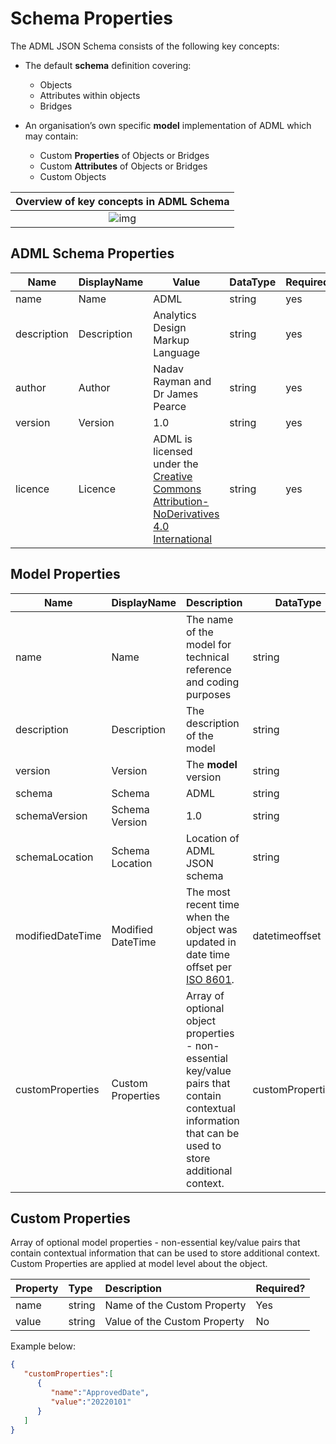 # Schema Properties

The ADML JSON Schema consists of the following key concepts:

- The default **schema** definition covering:
  - Objects
  - Attributes within objects
  - Bridges

- An organisation’s own specific **model** implementation of ADML which may contain:
  - Custom **Properties** of Objects or Bridges
  - Custom **Attributes** of Objects or Bridges
  - Custom Objects

|           Overview of key concepts in ADML Schema            |
| :----------------------------------------------------------: |
| ![img](https://documents.lucid.app/documents/4c72abb9-558c-40a0-a7d1-7f266d40a1a4/pages/dHmNJfV-~DcX?a=13041&x=1765&y=-3857&w=1650&h=1244&store=1&accept=image%2F*&auth=LCA%205f031a4e8fc64e2e2bc89127ed2f2f016933e27d-ts%3D1643265256) |



## ADML Schema Properties

| Name        | DisplayName | Value                                                        | DataType | Required? | Predefined |
| ----------- | ----------- | ------------------------------------------------------------ | -------- | --------- | ---------- |
| name        | Name        | ADML                                                         | string   | yes       | yes        |
| description | Description | Analytics Design Markup Language                             | string   | yes       | yes        |
| author      | Author      | Nadav Rayman and Dr James Pearce                             | string   | yes       | yes        |
| version     | Version     | 1.0                                                          | string   | yes       | yes        |
| licence     | Licence     | ADML is licensed under the [Creative Commons Attribution-NoDerivatives 4.0 International](https://creativecommons.org/licenses/by-nd/4.0/legalcode) | string   | yes       | yes        |



## Model Properties 

| Name             | DisplayName       | Description                                                  | DataType           | Required? | Predefined |
| ---------------- | ----------------- | ------------------------------------------------------------ | ------------------ | --------- | ---------- |
| name             | Name              | The name of the model for technical reference and coding purposes | string             | no        | no         |
| description      | Description       | The description of the model                                 | string             | no        | no         |
| version          | Version           | The **model** version                                        | string             | no        | no         |
| schema           | Schema            | ADML                                                         | string             | yes       | yes        |
| schemaVersion    | Schema Version    | 1.0                                                          | string             | yes       | yes        |
| schemaLocation   | Schema Location   | Location of ADML JSON schema                                 | string             | yes       | yes        |
| modifiedDateTime | Modified DateTime | The most recent time when the object was updated in date time offset per [ISO 8601](https://www.wikipedia.org/wiki/ISO_8601). | datetimeoffset     | no        | no         |
| customProperties | Custom Properties | Array of optional object properties - non-essential key/value pairs that contain contextual information that can be used to store additional context. | customProperties[] | no        | no         |



## Custom Properties

Array of optional model properties - non-essential key/value pairs that contain contextual information that can be used to store additional context. Custom Properties are applied at model level about the object.

| Property | Type   | Description                  | Required? |
| :------- | :----- | :--------------------------- | :-------- |
| name     | string | Name of the Custom Property  | Yes       |
| value    | string | Value of the Custom Property | No        |



Example below:

```json
{
   "customProperties":[
      {
         "name":"ApprovedDate",
         "value":"20220101"
      }
   ]
}




```







